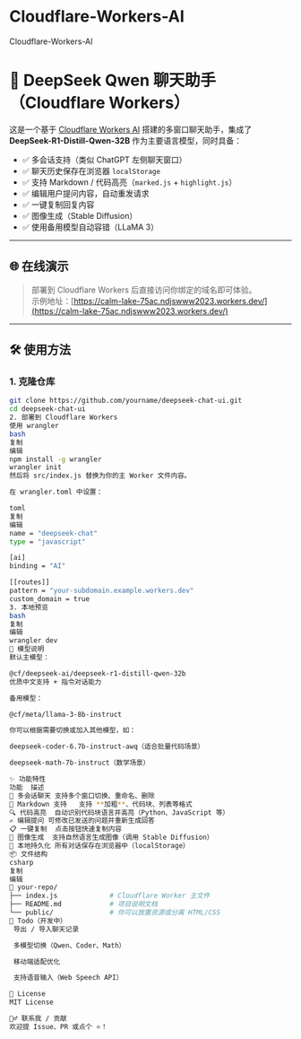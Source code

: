 # Cloudflare-Workers-AI
Cloudflare-Workers-AI
# 🧠 DeepSeek Qwen 聊天助手（Cloudflare Workers）

这是一个基于 [Cloudflare Workers AI](https://developers.cloudflare.com/workers-ai/) 搭建的多窗口聊天助手，集成了 **DeepSeek-R1-Distill-Qwen-32B** 作为主要语言模型，同时具备：

- ✅ 多会话支持（类似 ChatGPT 左侧聊天窗口）
- ✅ 聊天历史保存在浏览器 `localStorage`
- ✅ 支持 Markdown / 代码高亮（`marked.js` + `highlight.js`）
- ✅ 编辑用户提问内容，自动重发请求
- ✅ 一键复制回复内容
- ✅ 图像生成（Stable Diffusion）
- ✅ 使用备用模型自动容错（LLaMA 3）

---

## 🌐 在线演示

> 部署到 Cloudflare Workers 后直接访问你绑定的域名即可体验。  
> 示例地址：[https://calm-lake-75ac.ndjswww2023.workers.dev/](https://calm-lake-75ac.ndjswww2023.workers.dev/)

---

## 🛠 使用方法

### 1. 克隆仓库

```bash
git clone https://github.com/yourname/deepseek-chat-ui.git
cd deepseek-chat-ui
2. 部署到 Cloudflare Workers
使用 wrangler
bash
复制
编辑
npm install -g wrangler
wrangler init
然后将 src/index.js 替换为你的主 Worker 文件内容。

在 wrangler.toml 中设置：

toml
复制
编辑
name = "deepseek-chat"
type = "javascript"

[ai]
binding = "AI"

[[routes]]
pattern = "your-subdomain.example.workers.dev"
custom_domain = true
3. 本地预览
bash
复制
编辑
wrangler dev
🤖 模型说明
默认主模型：

@cf/deepseek-ai/deepseek-r1-distill-qwen-32b
优质中文支持 + 指令对话能力

备用模型：

@cf/meta/llama-3-8b-instruct

你可以根据需要切换或加入其他模型，如：

deepseek-coder-6.7b-instruct-awq（适合批量代码场景）

deepseek-math-7b-instruct（数学场景）

✨ 功能特性
功能	描述
💬 多会话聊天	支持多个窗口切换、重命名、删除
📝 Markdown 支持	支持 **加粗**、代码块、列表等格式
🔍 代码高亮	自动识别代码块语言并高亮（Python、JavaScript 等）
✍️ 编辑提问	可修改已发送的问题并重新生成回答
📋 一键复制	点击按钮快速复制内容
🎨 图像生成	支持自然语言生成图像（调用 Stable Diffusion）
💾 本地持久化	所有对话保存在浏览器中（localStorage）
📦 文件结构
csharp
复制
编辑
📁 your-repo/
├── index.js             # Cloudflare Worker 主文件
├── README.md            # 项目说明文档
└── public/              # 你可以放置资源或分离 HTML/CSS
🚀 Todo（开发中）
 导出 / 导入聊天记录

 多模型切换（Qwen、Coder、Math）

 移动端适配优化

 支持语音输入（Web Speech API）

📝 License
MIT License

🙋‍♂️ 联系我 / 贡献
欢迎提 Issue、PR 或点个 ⭐！


